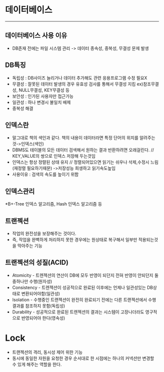 
# 데이터베이스  
---

## 데이터베이스 사용 이유  

* DB존재 전에는 파일 시스템 관리  -> 데이터 종속성, 중복성, 무결성 문제 발생

## DB특징  

* 독립성 : DB사이즈 늘리거나 데이터 추가해도 관련 응용프로그램 수정 필요X
* 무결성 : 잘못된 데이터 발생의 경우 유효성 검사를 통해서 무결성 지킴
ex)참조무결성, NULL무결성, KEY무결성 등
* 보안성 : 인가된 사용자만 접근가능
* 일관성 : 하나 변경시 불일치 배제
* 중복성 해결


## 인덱스란

* 말그대로 책의 색인과 같다. 책의 내용이 데이터라면 특정 단어의 위치를 알려주는것->인덱스(색인)
* DBMS도 테이블의 모든 데이터 검색해서 원하는 결과 반환하려면 오래걸린다. // KEY,VALUE의 쌍으로 인덱스 저장해 두는것임  
* 인덱스는 항상 정렬된 상태 유지 // 정렬되어있으면 읽기는 쉬우나 삭제,수정시 느림(재정렬 필요하기때문) ->저장성능 희생하고 읽기속도높임
* 사용이유 : 검색의 속도를 높이기 위함

## 인덱스관리
*B+-Tree 인덱스 알고리즘, Hash 인덱스 알고리즘 등

## 트랜젝션
* 작업의 완전성을 보장해주는 것이다.
* 즉, 작업을 완벽하게 처리하지 못한 경우에는 원상태로 복구해서 일부만 적용되는것을 막아주는 기능  

## 트랜젝션의 성질(ACID)  
* Atomicity - 트렌젝션의 연산이 DB에 모두 반영이 되던지 전혀 반영이 안되던지 둘중하나만 수행(원자성)  
* Consistency - 트렌젝션이 성공적으로 완료된 이후에는 언제나 일관성있는 DB상태로 변환되어야함(일관성)  
* Isolation - 수행중인 트랜젝션이 완전히 완료되기 전에는 다른 트랜젝션에서 수행결과를 참조하지 못함(독립성)  
* Durability - 성공적으로 완료된 트렌젝션의 결과는 시스템이 고장나더라도 영구적으로 반영되어야 한다(영속성)  

# Lock
* 트랜젝션의 격리, 동시성 제어 위한 기능
* 동시에 동일한 자원을 요청한 경우 순서대로 한 시점에는 하나의 커넥션만 변경할 수 있게 해주는 역할을 한다. 
